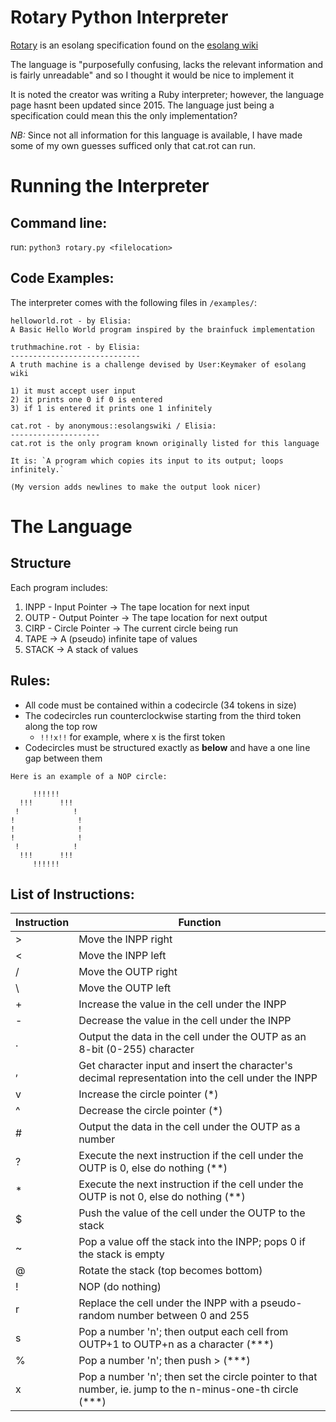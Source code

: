 # Rotary Python Interpreter

[Rotary](https://esolangs.org/wiki/Rotary) is an esolang specification found on the [esolang wiki](https://esolangs.org)

The language is "purposefully confusing, lacks the relevant information and is fairly unreadable" and so I thought it would be nice to implement it

It is noted the creator was writing a Ruby interpreter; however, the language page hasnt been updated since 2015. The language just being a specification could mean this the only implementation?

*NB:* Since not all information for this language is available, I have made some of my own guesses sufficed only that cat.rot can run.

#  Running the Interpreter
## Command line:

run: `python3 rotary.py <filelocation>`

## Code Examples:

The interpreter comes with the following files in `/examples/`:
```
helloworld.rot - by Elisia:
A Basic Hello World program inspired by the brainfuck implementation
```

```
truthmachine.rot - by Elisia: 
-----------------------------
A truth machine is a challenge devised by User:Keymaker of esolang wiki

1) it must accept user input
2) it prints one 0 if 0 is entered
3) if 1 is entered it prints one 1 infinitely
```

```
cat.rot - by anonymous::esolangswiki / Elisia:
--------------------
cat.rot is the only program known originally listed for this language 

It is: `A program which copies its input to its output; loops infinitely.`

(My version adds newlines to make the output look nicer)
```

# The Language
## Structure
Each program includes:
1) INPP - Input Pointer -> The tape location for next input
2) OUTP - Output Pointer -> The tape location for next output
3) CIRP - Circle Pointer -> The current circle being run
4) TAPE -> A (pseudo) infinite tape of values
5) STACK -> A stack of values

## Rules:
- All code must be contained within a codecircle (34 tokens in size)
- The codecircles run counterclockwise starting from the third token along the top row
    - `!!!x!!` for example, where x is the first token
- Codecircles must be structured exactly as **below** and have a one line gap between them


```     
Here is an example of a NOP circle:

     !!!!!!
  !!!      !!!
 !            !
!              !
!              !
!              !
 !            !
  !!!      !!!
     !!!!!!
```

## List of Instructions:

| Instruction 	| Function                                                                                                  	|
|-------------	|-----------------------------------------------------------------------------------------------------------	|
| >           	| Move the INPP right                                                                                       	|
| <           	| Move the INPP left                                                                                        	|
| /           	| Move the OUTP right                                                                                       	|
| \           	| Move the OUTP left                                                                                        	|
| +           	| Increase the value in the cell under the INPP                                                             	|
| -           	| Decrease the value in the cell under the INPP                                                             	|
| .           	| Output the data in the cell under the OUTP as an 8-bit (0-255) character                                  	|
| ,           	| Get character input and insert the character's decimal representation into the cell under the INPP        	|
| v           	| Increase the circle pointer (*)                                                                           	|
| ^           	| Decrease the circle pointer (*)                                                                           	|
| #           	| Output the data in the cell under the OUTP as a number                                                    	|
| ?           	| Execute the next instruction if the cell under the OUTP is 0, else do nothing (**)                        	|
| *           	| Execute the next instruction if the cell under the OUTP is not 0, else do nothing (**)                    	|
| $           	| Push the value of the cell under the OUTP to the stack                                                    	|
| ~           	| Pop a value off the stack into the INPP; pops 0 if the stack is empty                                     	|
| @           	| Rotate the stack (top becomes bottom)                                                                     	|
| !           	| NOP (do nothing)                                                                                          	|
| r           	| Replace the cell under the INPP with a pseudo-random number between 0 and 255                             	|
| s           	| Pop a number 'n'; then output each cell from OUTP+1 to OUTP+n as a character (***)                        	|
| %           	| Pop a number 'n'; then push > (***)                                                                       	|
| x           	| Pop a number 'n'; then set the circle pointer to that number, ie. jump to the n-minus-one-th circle (***) 	|

